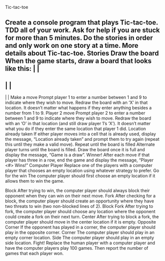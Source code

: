 Tic-tac-toe

Create a console program that plays Tic-tac-toe. TDD all of your work. Ask for help if you are stuck for more than 5 minutes. Do the stories in order and only work on one story at a time. More details about Tic-tac-toe.
Stories
Draw the board
When the game starts, draw a board that looks like this:
   |   |
---------
   |   |
---------
   |   |
Make a move
Prompt player 1 to enter a number between 1 and 9 to indicate where they wish to move. Redraw the board with an ‘X’ in that location. It doesn’t matter what happens if they enter anything besides a number from 1 to 9.
Player 2 move
Prompt player 2 to enter a number between 1 and 9 to indicate where they wish to move. Redraw the board with an ‘O’ in that location (and still draw player 1’s ‘X’). It doesn’t matter what you do if they enter the same location that player 1 did.
Location already taken
If either player moves into a cell that is already used, display the message, “Location already taken” and prompt them to try again (repeat this until they make a valid move).
Repeat until the board is filled
Alternate player turns until the board is filled. Draw the board once it is full and display the message, “Game is a draw”.
Winner!
After each move if that player has three in a row, end the game and display the message, “Player <#> Wins!”
Computer Player
Replace one of the players with a computer player that chooses an empty location using whatever strategy to prefer.
Go for the win
The computer player should first choose an empty location if it allows them to win the game.

Block
After trying to win, the computer player should always block their opponent when they can win on their next move.
Fork
After checking for a block, the computer player should create an opportunity where they have two threats to win (two non-blocked lines of 2).
Block Fork
After trying to fork, the computer player should choose any location where the opponent could create a fork on their next turn.
Center
After trying to block a fork, the computer player should move in the center location if it is empty.
Opposite Corner
If the opponent has played in a corner, the computer player should play in the opposite corner.
Corner
The computer player should play in an empty corner location.
Side
The computer player should play in an empty side location.
Fight!
Replace the human player with a computer player and have the computer players play 100 games. Then report the number of games that each player won.

